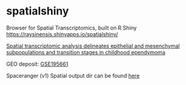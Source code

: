 # spatialshiny
Browser for Spatial Transcriptomics, built on R Shiny
https://raysinensis.shinyapps.io/spatialshiny/

[Spatial transcriptomic analysis delineates epithelial and mesenchymal subpopulations and transition stages in childhood ependymoma](https://doi.org/10.1093/neuonc/noac219)

GEO deposit: [GSE195661](https://www.ncbi.nlm.nih.gov/geo/query/acc.cgi?acc=GSE195661)

Spaceranger (v1) Spatial output dir can be found [here](https://github.com/rnabioco/spatialshiny/tree/master/neuro_onc_spatial_files)
